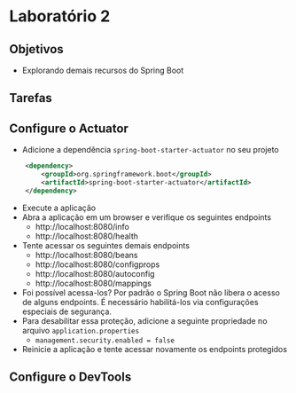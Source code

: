 # Laboratório 2

## Objetivos
- Explorando demais recursos do Spring Boot

## Tarefas

## Configure o Actuator
- Adicione a dependência `spring-boot-starter-actuator` no seu projeto
```xml
	<dependency>
		<groupId>org.springframework.boot</groupId>
		<artifactId>spring-boot-starter-actuator</artifactId>
	</dependency>
```
- Execute a aplicação 
- Abra a aplicação em um browser e verifique os seguintes endpoints
  - http://localhost:8080/info
  - http://localhost:8080/health
- Tente acessar os seguintes demais endpoints
  - http://localhost:8080/beans
  - http://localhost:8080/configprops
  - http://localhost:8080/autoconfig
  - http://localhost:8080/mappings
- Foi possível acessa-los? Por padrão o Spring Boot não libera o acesso de alguns endpoints. É necessário habilitá-los via configurações especiais de segurança.
- Para desabilitar essa proteção, adicione a seguinte propriedade no arquivo `application.properties`
  - `management.security.enabled = false`
- Reinicie a aplicação e tente acessar novamente os endpoints protegidos

## Configure o DevTools